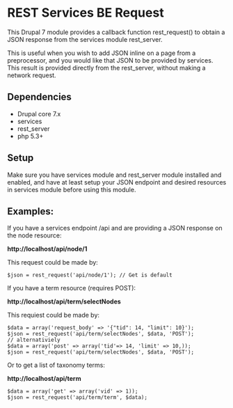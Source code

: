 # REST Services BE Request

This Drupal 7 module provides a callback function rest_request() to obtain a JSON response from the services module rest_server.

This is useful when you wish to add JSON inline on a page from a preprocessor, and you would like that JSON to be provided by services. This result is provided directly from the rest_server,
without making a network request.

## Dependencies

* Drupal core 7.x
* services
* rest_server
* php 5.3+

## Setup
Make sure you have services module and rest_server module installed and enabled, and have at least setup your JSON endpoint and desired resources in services module before using this module.

## Examples:

If you have a services endpoint /api and are providing a JSON response on the node resource:

**http://localhost/api/node/1**

This request could be made by:

```
$json = rest_request('api/node/1'); // Get is default
```

If you have a term resource (requires POST):

**http://localhost/api/term/selectNodes**

This requiest could be made by:

```
$data = array('request_body' => '{"tid": 14, "limit": 10}');
$json = rest_request('api/term/selectNodes', $data, 'POST');
// alternativiely
$data = array('post' => array('tid'=> 14, 'limit' => 10,));
$json = rest_request('api/term/selectNodes', $data, 'POST');
```

Or to get a list of taxonomy terms:

**http://localhost/api/term**

```
$data = array('get' => array('vid' => 1));
$json = rest_request('api/term/term', $data);
```
